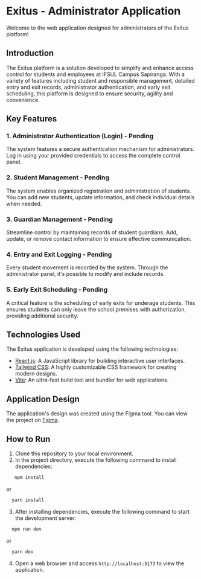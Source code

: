 # Exitus - Administrator Application

Welcome to the web application designed for administrators of the Exitus platform!

## Introduction

The Exitus platform is a solution developed to simplify and enhance access control for students and employees at IFSUL Campus Sapiranga. With a variety of features including student and responsible management, detailed entry and exit records, administrator authentication, and early exit scheduling, this platform is designed to ensure security, agility and convenience.

## Key Features

### 1. Administrator Authentication (Login) - Pending

The system features a secure authentication mechanism for administrators. Log in using your provided credentials to access the complete control panel.

### 2. Student Management - Pending

The system enables organized registration and administration of students. You can add new students, update information, and check individual details when needed.

### 3. Guardian Management - Pending

Streamline control by maintaining records of student guardians. Add, update, or remove contact information to ensure effective communication.

### 4. Entry and Exit Logging - Pending

Every student movement is recorded by the system. Through the administrator panel, it's possible to modify and include records.

### 5. Early Exit Scheduling - Pending

A critical feature is the scheduling of early exits for underage students. This ensures students can only leave the school premises with authorization, providing additional security.

## Technologies Used

The Exitus application is developed using the following technologies:

- [React.js](https://reactjs.org/): A JavaScript library for building interactive user interfaces.
- [Tailwind CSS](https://tailwindcss.com/): A highly customizable CSS framework for creating modern designs.
- [Vite](https://vitejs.dev/): An ultra-fast build tool and bundler for web applications.

## Application Design

The application's design was created using the Figma tool. You can view the project on [Figma](https://www.figma.com/file/ZBO2o7c91A7X5hyK5vlEcf/Projetos?type=design&node-id=14%3A4&mode=design&t=64mcHrdkCiIpTyJj-1).

## How to Run

1. Clone this repository to your local environment.
2. In the project directory, execute the following command to install dependencies:
```javascript
   npm install
```
or 
```javascript
  yarn install
```
3. After installing dependencies, execute the following command to start the development server:
```javascript
  npm run dev
```
or
```javascript
  yarn dev
```
4. Open a web browser and access `http://localhost:5173` to view the application.
